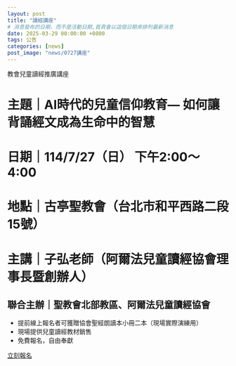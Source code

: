 ```yaml
---
layout: post
title: "讀經講座"
# 消息發布的日期，而不是活動日期,首頁會以這個日期來排列最新消息
date: 2025-03-29 00:00:00 +0800
tags: 公告
categories: [news]
post_image: "news/0727講座"
---
```


教會兒童讀經推廣講座
# 主題｜AI時代的兒童信仰教育— 如何讓背誦經文成為生命中的智慧

# 日期｜114/7/27（日） 下午2:00～4:00
# 地點｜古亭聖教會（台北市和平西路二段15號）
# 主講｜子弘老師（阿爾法兒童讀經協會理事長暨創辦人）

## 聯合主辦｜聖教會北部教區、阿爾法兒童讀經協會

* 提前線上報名者可獲贈協會聖經朗讀本小冊二本（現場實際演練用）
* 現場提供兒童讀經教材銷售
* 免費報名，自由奉獻

<a class="main-btn main-btn-2" target="_blank" href="https://www.beclass.com/rid=294ff9168231a130b614">立刻報名</a>